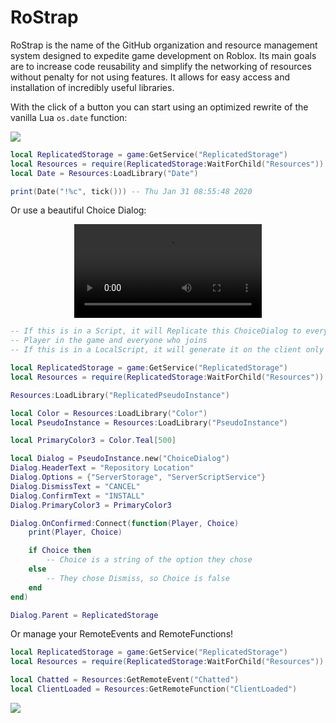 # RoStrap

RoStrap is the name of the GitHub organization and resource management system designed to expedite game development on Roblox. Its main goals are to increase code reusability and simplify the networking of resources without penalty for not using features. It allows for easy access and installation of incredibly useful libraries.


With the click of a button you can start using an optimized rewrite of the vanilla Lua `os.date` function:

![](https://user-images.githubusercontent.com/15217173/40766278-978e91b2-6474-11e8-8493-3a1f3faff660.png)

```lua
local ReplicatedStorage = game:GetService("ReplicatedStorage")
local Resources = require(ReplicatedStorage:WaitForChild("Resources"))
local Date = Resources:LoadLibrary("Date")

print(Date("!%c", tick())) -- Thu Jan 31 08:55:48 2020
```

Or use a beautiful Choice Dialog:

<div align="center">
	<video autoplay loop>
	<source src="assets/videos/ChoiceDialog.mp4" type="video/mp4">
	</source>
	</video>
</div>

```lua
-- If this is in a Script, it will Replicate this ChoiceDialog to every
-- Player in the game and everyone who joins
-- If this is in a LocalScript, it will generate it on the client only

local ReplicatedStorage = game:GetService("ReplicatedStorage")
local Resources = require(ReplicatedStorage:WaitForChild("Resources"))

Resources:LoadLibrary("ReplicatedPseudoInstance")

local Color = Resources:LoadLibrary("Color")
local PseudoInstance = Resources:LoadLibrary("PseudoInstance")

local PrimaryColor3 = Color.Teal[500]

local Dialog = PseudoInstance.new("ChoiceDialog")
Dialog.HeaderText = "Repository Location"
Dialog.Options = {"ServerStorage", "ServerScriptService"}
Dialog.DismissText = "CANCEL"
Dialog.ConfirmText = "INSTALL"
Dialog.PrimaryColor3 = PrimaryColor3

Dialog.OnConfirmed:Connect(function(Player, Choice)
	print(Player, Choice)

	if Choice then
		-- Choice is a string of the option they chose
	else
		-- They chose Dismiss, so Choice is false
	end
end)

Dialog.Parent = ReplicatedStorage
```

Or manage your RemoteEvents and RemoteFunctions!
```lua
local ReplicatedStorage = game:GetService("ReplicatedStorage")
local Resources = require(ReplicatedStorage:WaitForChild("Resources"))

local Chatted = Resources:GetRemoteEvent("Chatted")
local ClientLoaded = Resources:GetRemoteFunction("ClientLoaded")
```
![](https://user-images.githubusercontent.com/15217173/38775951-d6bfbeee-404b-11e8-8396-9666a0b20b98.png)
